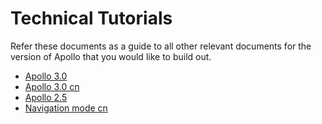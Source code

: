 # Technical Tutorials

Refer these documents as a guide to all other relevant documents for the version of Apollo that you would like to build out.

- [Apollo 3.0](apollo_3.0_technical_tutorial.md)
- [Apollo 3.0 cn](apollo_3.0_technical_tutorial_cn.md)
- [Apollo 2.5](apollo_2.5_technical_tutorial.md)
- [Navigation mode cn](navigation_mode_tutorial_cn.md)

